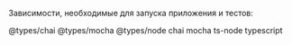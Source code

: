 Зависимости, необходимые для запуска приложения и тестов:

@types/chai @types/mocha @types/node chai mocha ts-node typescript
